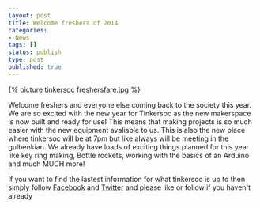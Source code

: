 ```yaml
---
layout: post
title: Welcome freshers of 2014
categories:
- News
tags: []
status: publish
type: post
published: true
---
```


{% picture tinkersoc freshersfare.jpg %}

Welcome freshers and everyone else coming back to the society this year. We are so excited with the new year for Tinkersoc as the new makerspace is now built and ready for use! This means that making projects is so much easier with the new equipment avaliable to us. This is also the new place where tinkersoc will be at 7pm but like always will be meeting in the gulbenkian. We already have loads of exciting things planned for this year like key ring making, Bottle rockets, working with the basics of an Arduino and much MUCH more! 


If you want to find the lastest information for what tinkersoc is up to then simply follow [Facebook](http://facebook.com/tinkersoc/) and [Twitter](http://twitter.com/tinkersoc/) and please like or follow if you haven't already
